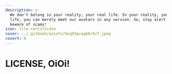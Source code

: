 ```yaml
---
description: >-
  We don't belong in your reality, your real life. In your reality, your real
  life, you can merely meet our avatars in any version. So, stay alert and
  beware of scams!
icon: file-certificate
cover: ../.gitbook/assets/GnqSSpvagAAr5vT.jpeg
coverY: 0
---
```


# LICENSE, OiOi!

